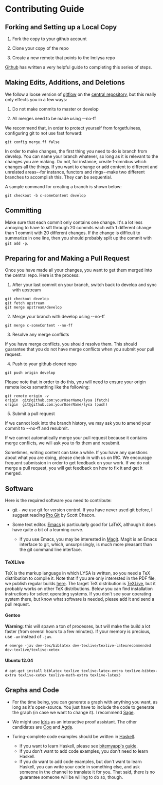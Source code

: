 # Contributing Guide

## Forking and Setting up a Local Copy

1) Fork the copy to your github account

2) Clone your copy of the repo

3) Create a new remote that points to the lm:lysa repo

[Github][forkarepo] has written a very helpful guide to completing this series
of steps.

## Making Edits, Additions, and Deletions

We follow a loose version of [gitflow][nviegitflow] on the
[central repository][centrepo], but this really only effects you in a few ways:

1) Do not make commits to master or develop

2) All merges need to be made using --no-ff

We recommend that, in order to protect yourself from forgetfulness, configuring
git to not use fast forward:

```
git config merge.ff false
```

In order to make changes, the first thing you need to do is branch from
develop. You can name your branch whatever, so long as it is relevant to the
changes you are making. Do not, for instance, create f-omnibus which changes all
the things. If you want to change or add content to different and unrelated
areas--for instance, functors and rings--make two different branches to
accomplish this. They can be sequential.

A sample command for creating a branch is shown below:

```
git checkout -b c-someContent develop
```

## Committing

Make sure that each commit only contains one change. It's a lot less annoying to
have to sift through 20 commits each with 1 different change than 1 commit with
20 different changes. If the change is difficult to summarize in one line, then
you should probably split up the commit with `git add -p`.

## Preparing for and Making a Pull Request

Once you have made all your changes, you want to get them merged into the
central repo. Here is the process:

1) After your last commit on your branch, switch back to develop and sync with upstream

```
git checkout develop
git fetch upstream
git merge upstream/develop
```

2) Merge your branch with develop using --no-ff

```
git merge c-someContent --no-ff
```

3) Resolve any merge conflicts

If you have merge conflicts, you should resolve them. This should guarantee that you do not have merge conflicts when you submit your pull request.

4) Push to your github cloned repo

```
git push origin develop
```

Please note that in order to do this, you will need to ensure your origin remote looks something like the following:

```
git remote origin -v
origin  git@github.com:yourUserName/lysa (fetch)
origin  git@github.com:yourUserName/lysa (push)
```

5) Submit a pull request

If we cannot look into the branch history, we may ask you to amend your commit to --no-ff and resubmit.

If we cannot automatically merge your pull request because it contains merge conflicts, we will ask you to fix them and resubmit.

Sometimes, writing content can take a while. If you have any questions about what you are doing, please check in with us on IRC. We encourage frequent submission in order to get feedback on your work. If we do not merge a pull request, you will get feedback on how to fix it and get it merged.

[forkarepo]: https://help.github.com/articles/fork-a-repo/
[centrepo]: https://github.com/learnmath/lysa
[nviegitflow]: http://nvie.com/posts/a-successful-git-branching-model/

## Software

Here is the required software you need to contribute:

* [git][gitscm] - we use git for version control. If you have never used git
  before, I suggest reading [Pro Git][progit] by Scott Chacon.

* Some text editor. [Emacs][emacs] is particularly good for LaTeX, although it
  does have quite a bit of a learning curve.
    + If you use Emacs, you may be interested in [Magit][magit]. Magit is an
    Emacs interface to git, which, unsurprisingly, is much more pleasant than
    the git command line interface.

[emacs]: https://www.gnu.org/software/emacs/
[gitscm]: http://git-scm.com/
[magit]: https://magit.github.io/
[progit]: http://git-scm.com/book/en/v2

### TeXLive

TeX is the markup language in which LYSA is written, so you need a TeX
distribution to compile it. Note that if you are only interested in the PDF
file, we publish regular builds [here](http://184.164.72.39/lysa/). The target
TeX distribution is [TeXLive][texlive], but it probably works on other TeX
distributions. Below you can find installation instructions for select operating
systems. If you don't see your operating system there, but know what software is
needed, please add it and send a pull request.

#### Gentoo

**Warning**: this will spawn a ton of processes, but will make the build a lot
faster (from several hours to a few minutes). If your memory is precious, use
`-av` instead of `-jav`.

    # emerge -jav dev-tex/biblatex dev-texlive/texlive-latexrecommended dev-texlive/texlive-xetex

#### Ubuntu 12.04

    # apt-get install biblatex texlive texlive-latex-extra texlive-bibtex-extra texlive-xetex texlive-math-extra texlive-latex3

[texlive]: https://www.tug.org/texlive/

## Graphs and Code

* For the time being, you can generate a graph with anything you want, as long
  as it's open-source. You just have to include the code to generate the graph
  (in case we want to change it). I recommend [Sage][sage].

* We might use [Idris][idris] as an interactive proof assistant. The other
  candidates are [Coq][coq] and [Agda][agda].

* Turing-complete code examples should be written in [Haskell][hs]. 
    + If you want to learn Haskell, please see [bitemyapp's guide][learnhs]. 
    + If you don't want to add code examples, you don't need to learn Haskell.
    + If you do want to add code examples, but don't want to learn Haskell, you
      can write your code in something else, and ask someone in the channel to
      translate it for you. That said, there is no guarantee someone will be
      willing to do so, though.

[agda]: http://wiki.portal.chalmers.se/agda/pmwiki.php
[coq]: https://coq.inria.fr/
[hs]: https://www.haskell.org/haskellwiki/Haskell
[idris]: http://www.idris-lang.org/
[learnhs]: https://github.com/bitemyapp/learnhaskell
[sage]: http://www.sagemath.org/

